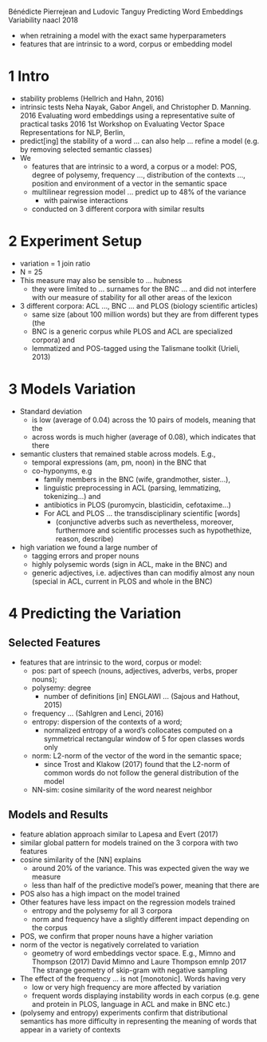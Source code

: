 Bénédicte Pierrejean and Ludovic Tanguy
Predicting Word Embeddings Variability
naacl 2018

* when retraining a model with the exact same hyperparameters
* features that are intrinsic to a word, corpus or embedding model

# 1 Intro

* stability problems (Hellrich and Hahn, 2016)
* intrinsic tests
  Neha Nayak, Gabor Angeli, and Christopher D. Manning. 2016
  Evaluating word embeddings using a representative suite of practical tasks
  2016 1st Workshop on Evaluating Vector Space Representations for NLP, Berlin,
* predict[ing] the stability of a word ... can also help ... refine a model
  (e.g. by removing selected semantic classes)
* We
  * features that are intrinsic to a word, a corpus or a model:
    POS, degree of polysemy, frequency ..., distribution of the contexts ...,
    position and environment of a vector in the semantic space
  * multilinear regression model ... predict up to 48% of the variance
    * with pairwise interactions
  * conducted on 3 different corpora with similar results

# 2 Experiment Setup

* variation = 1 join ratio
* N = 25
* This measure may also be sensible to ... hubness
  * they were limited to ... surnames for the BNC ... and did not interfere
    with our measure of stability for all other areas of the lexicon
* 3 different corpora: ACL ..., BNC ... and PLOS (biology scientific articles)
  * same size (about 100 million words) but they are from different types (the
  * BNC is a generic corpus while PLOS and ACL are specialized corpora) and
  * lemmatized and POS-tagged using the Talismane toolkit (Urieli, 2013)

# 3 Models Variation

* Standard deviation
  * is low (average of 0.04) across the 10 pairs of models, meaning that the
  * across words is much higher (average of 0.08), which indicates that there
* semantic clusters that remained stable across models. E.g.,
  * temporal expressions (am, pm, noon) in the BNC that
  * co-hyponyms, e.g
    * family members in the BNC (wife, grandmother, sister...),
    * linguistic preprocessing in ACL (parsing, lemmatizing, tokenizing...) and
    * antibiotics in PLOS (puromycin, blasticidin, cefotaxime...)
    * For ACL and PLOS ... the transdisciplinary scientific [words]
      * (conjunctive adverbs such as nevertheless, moreover, furthermore and
      scientific processes such as hypothethize, reason, describe)
* high variation we found a large number of
  * tagging errors and proper nouns
  * highly polysemic words (sign in ACL, make in the BNC) and
  * generic adjectives, i.e. adjectives than can modifiy almost any noun
    (special in ACL, current in PLOS and whole in the BNC)

# 4 Predicting the Variation

## Selected Features

* features that are intrinsic to the word, corpus or model:
  * pos: part of speech (nouns, adjectives, adverbs, verbs, proper nouns);
  * polysemy: degree
    * number of definitions [in] ENGLAWI ... (Sajous and Hathout, 2015)
  * frequency ... (Sahlgren and Lenci, 2016)
  * entropy: dispersion of the contexts of a word;
    * normalized entropy of a word’s collocates computed on a
      symmetrical rectangular window of 5 for open classes words only
  * norm: L2-norm of the vector of the word in the semantic space;
    * since Trost and Klakow (2017) found that the L2-norm of common words do
      not follow the general distribution of the model
  * NN-sim: cosine similarity of the word nearest neighbor

## Models and Results

* feature ablation approach similar to Lapesa and Evert (2017)
* similar global pattern for models trained on the 3 corpora with two features
* cosine similarity of the [NN] explains
  * around 20% of the variance. This was expected given the way we measure
  * less than half of the predictive model’s power, meaning that there are
* POS also has a high impact on the model trained
* Other features have less impact on the regression models trained
  * entropy and the polysemy for all 3 corpora
  * norm and frequency have a slightly different impact depending on the corpus
* POS, we confirm that proper nouns have a higher variation
* norm of the vector is negatively correlated to variation
  * geometry of word embeddings vector space. E.g., Mimno and Thompson (2017)
    David Mimno and Laure Thompson
    emnlp 2017
    The strange geometry of skip-gram with negative sampling
* The effect of the frequency ... is not [monotonic]. Words having very
  * low or very high frequency are more affected by variation
  * frequent words displaying instability words in each corpus
    (e.g.  gene and protein in PLOS, language in ACL and make in BNC etc.)
* (polysemy and entropy) experiments confirm that
  distributional semantics has more difficulty in representing the meaning of
  words that appear in a variety of contexts
